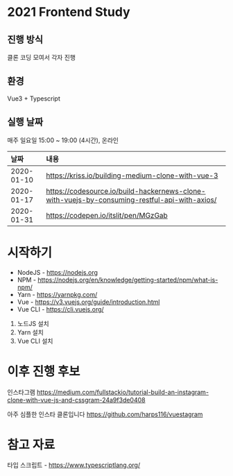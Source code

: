# 2021 Frontend Study

## 진행 방식
클론 코딩 모여서 각자 진행

## 환경
Vue3 + Typescript

## 실행 날짜
매주 일요일 15:00 ~ 19:00 (4시간), 온라인

|날짜|내용|
|:-----|:---------|
| 2020-01-10 | https://kriss.io/building-medium-clone-with-vue-3 |
| 2020-01-17 | https://codesource.io/build-hackernews-clone-with-vuejs-by-consuming-restful-api-with-axios/ |
| 2020-01-31 | https://codepen.io/itslit/pen/MGzGab |

# 시작하기
* NodeJS - https://nodejs.org
* NPM - https://nodejs.org/en/knowledge/getting-started/npm/what-is-npm/
* Yarn - https://yarnpkg.com/
* Vue - https://v3.vuejs.org/guide/introduction.html
* Vue CLI - https://cli.vuejs.org/

1. 노드JS 설치
2. Yarn 설치
3. Vue CLI 설치

# 이후 진행 후보

인스타그램
https://medium.com/fullstackio/tutorial-build-an-instagram-clone-with-vue-js-and-cssgram-24a9f3de0408

아주 심플한 인스타 클론입니다
https://github.com/harps116/vuestagram


# 참고 자료

타입 스크립트 - https://www.typescriptlang.org/
